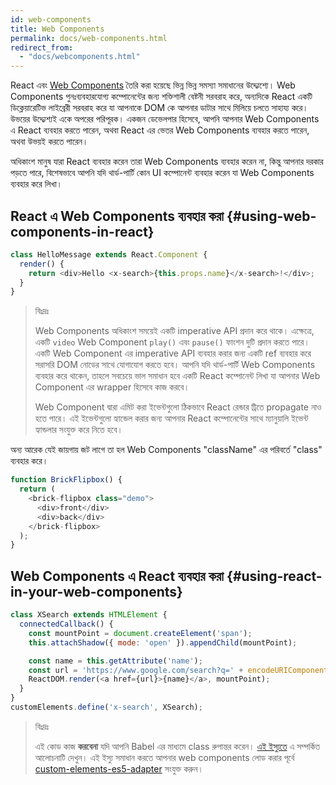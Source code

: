 ```yaml
---
id: web-components
title: Web Components
permalink: docs/web-components.html
redirect_from:
  - "docs/webcomponents.html"
---
```


React এবং [Web Components](https://developer.mozilla.org/en-US/docs/Web/Web_Components) তৈরি করা হয়েছে ভিন্ন ভিন্ন সমস্যা সমাধানের উদ্দ্যেশ্যে। Web Components পুনঃব্যবহারযোগ্য কম্পোনেন্টের জন্য শক্তিশালী বেষ্টনী সরবরাহ করে, অন্যদিকে React একটি ডিক্লেয়ারেটিভ লাইব্রেরী সরবরাহ করে যা আপনাকে DOM কে আপনার ডাটার সাথে মিলিয়ে চলতে সাহায্য করে। উভয়ের উদ্দ্যেশ্যই একে অপরের পরিপূরক। একজন ডেভেলপার হিসেবে, আপনি আপনার Web Components এ React ব্যবহার করতে পারেন, অথবা React এর ভেতর Web Components ব্যবহার করতে পারেন, অথবা উভয়ই করতে পারেন।

অধিকাংশ মানুষ যারা React ব্যবহার করেন তারা Web Components ব্যবহার করেন না, কিন্তু আপনার দরকার পড়তে পারে, বিশেষভাবে আপনি যদি থার্ড-পার্টি কোন UI কম্পোনেন্ট ব্যবহার করেন যা Web Components ব্যবহার করে লিখা।

## React এ Web Components ব্যবহার করা {#using-web-components-in-react}

```javascript
class HelloMessage extends React.Component {
  render() {
    return <div>Hello <x-search>{this.props.name}</x-search>!</div>;
  }
}
```

> বিঃদ্রঃ
>
> Web Components অধিকাংশ সময়েই একটি imperative API প্রদান করে থাকে। এক্ষেত্রে, একটি `video` Web Component `play()` এবং `pause()` ফাংশন দুটি প্রদান করতে পারে। একটি Web Component এর imperative API ব্যবহার করার জন্য একটি ref ব্যবহার করে সরাসরি DOM নোডের সাথে যোগাযোগ করতে হবে। আপনি যদি থার্ড-পার্টি Web Components ব্যবহার করে থাকেন, তাহলে সবচেয়ে ভাল সমাধান হবে একটি React কম্পোনেন্ট লিখা যা আপনার Web Component এর wrapper হিসেবে কাজ করবে।
>
> Web Component দ্বারা এমিট করা ইভেন্টগুলো ঠিকভাবে React রেন্ডার ট্রিতে propagate নাও হতে পারে।
> এই ইভেন্টগুলো হ্যান্ডেল করার জন্য আপনার React কম্পোনেন্টের সাথে ম্যানুয়ালি ইভেন্ট হ্যান্ডলার সংযুক্ত করে নিতে হবে।

অন্য আরেক যেই জায়গায় জট লাগে তা হল Web Components "className" এর পরিবর্তে "class" ব্যবহার করে।

```javascript
function BrickFlipbox() {
  return (
    <brick-flipbox class="demo">
      <div>front</div>
      <div>back</div>
    </brick-flipbox>
  );
}
```

## Web Components এ React ব্যবহার করা {#using-react-in-your-web-components}

```javascript
class XSearch extends HTMLElement {
  connectedCallback() {
    const mountPoint = document.createElement('span');
    this.attachShadow({ mode: 'open' }).appendChild(mountPoint);

    const name = this.getAttribute('name');
    const url = 'https://www.google.com/search?q=' + encodeURIComponent(name);
    ReactDOM.render(<a href={url}>{name}</a>, mountPoint);
  }
}
customElements.define('x-search', XSearch);
```

> বিঃদ্রঃ
>
>এই কোড কাজ **করবেনা** যদি আপনি Babel এর মাধ্যমে class রুপান্তর করেন। [এই ইস্যুতে](https://github.com/w3c/webcomponents/issues/587) এ সম্পর্কিত আলোচনাটি দেখুন।
>এই ইস্যু সমাধান করতে আপনার web components লোড করার পূর্বে [custom-elements-es5-adapter](https://github.com/webcomponents/polyfills/tree/master/packages/webcomponentsjs#custom-elements-es5-adapterjs) সংযুক্ত করুন।
